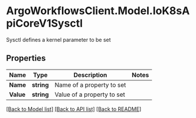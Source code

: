 # ArgoWorkflowsClient.Model.IoK8sApiCoreV1Sysctl
Sysctl defines a kernel parameter to be set

## Properties

Name | Type | Description | Notes
------------ | ------------- | ------------- | -------------
**Name** | **string** | Name of a property to set | 
**Value** | **string** | Value of a property to set | 

[[Back to Model list]](../README.md#documentation-for-models) [[Back to API list]](../README.md#documentation-for-api-endpoints) [[Back to README]](../README.md)

